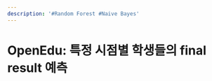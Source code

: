 ```yaml
---
description: '#Random Forest #Naive Bayes'
---
```


# OpenEdu: 특정 시점별 학생들의 final result 예측

<figure><img src="../../../.gitbook/assets/OpenEdu - 특정 시점별 학생들의 final result 예측_페이지_01.jpg" alt=""><figcaption></figcaption></figure>

<figure><img src="../../../.gitbook/assets/OpenEdu - 특정 시점별 학생들의 final result 예측_페이지_02.jpg" alt=""><figcaption></figcaption></figure>

<figure><img src="../../../.gitbook/assets/OpenEdu - 특정 시점별 학생들의 final result 예측_페이지_03.jpg" alt=""><figcaption></figcaption></figure>

<figure><img src="../../../.gitbook/assets/OpenEdu - 특정 시점별 학생들의 final result 예측_페이지_04.jpg" alt=""><figcaption></figcaption></figure>

<figure><img src="../../../.gitbook/assets/OpenEdu - 특정 시점별 학생들의 final result 예측_페이지_05.jpg" alt=""><figcaption></figcaption></figure>

<figure><img src="../../../.gitbook/assets/OpenEdu - 특정 시점별 학생들의 final result 예측_페이지_06.jpg" alt=""><figcaption></figcaption></figure>

<figure><img src="../../../.gitbook/assets/OpenEdu - 특정 시점별 학생들의 final result 예측_페이지_07.jpg" alt=""><figcaption></figcaption></figure>

<figure><img src="../../../.gitbook/assets/OpenEdu - 특정 시점별 학생들의 final result 예측_페이지_08.jpg" alt=""><figcaption></figcaption></figure>

<figure><img src="../../../.gitbook/assets/OpenEdu - 특정 시점별 학생들의 final result 예측_페이지_09.jpg" alt=""><figcaption></figcaption></figure>

<figure><img src="../../../.gitbook/assets/OpenEdu - 특정 시점별 학생들의 final result 예측_페이지_10.jpg" alt=""><figcaption></figcaption></figure>

<figure><img src="../../../.gitbook/assets/OpenEdu - 특정 시점별 학생들의 final result 예측_페이지_11.jpg" alt=""><figcaption></figcaption></figure>

<figure><img src="../../../.gitbook/assets/OpenEdu - 특정 시점별 학생들의 final result 예측_페이지_12.jpg" alt=""><figcaption></figcaption></figure>

<figure><img src="../../../.gitbook/assets/OpenEdu - 특정 시점별 학생들의 final result 예측_페이지_13.jpg" alt=""><figcaption></figcaption></figure>

<figure><img src="../../../.gitbook/assets/OpenEdu - 특정 시점별 학생들의 final result 예측_페이지_14.jpg" alt=""><figcaption></figcaption></figure>

<figure><img src="../../../.gitbook/assets/OpenEdu - 특정 시점별 학생들의 final result 예측_페이지_15.jpg" alt=""><figcaption></figcaption></figure>

<figure><img src="../../../.gitbook/assets/OpenEdu - 특정 시점별 학생들의 final result 예측_페이지_16.jpg" alt=""><figcaption></figcaption></figure>

<figure><img src="../../../.gitbook/assets/OpenEdu - 특정 시점별 학생들의 final result 예측_페이지_17.jpg" alt=""><figcaption></figcaption></figure>

<figure><img src="../../../.gitbook/assets/OpenEdu - 특정 시점별 학생들의 final result 예측_페이지_18.jpg" alt=""><figcaption></figcaption></figure>

<figure><img src="../../../.gitbook/assets/OpenEdu - 특정 시점별 학생들의 final result 예측_페이지_19.jpg" alt=""><figcaption></figcaption></figure>

<figure><img src="../../../.gitbook/assets/OpenEdu - 특정 시점별 학생들의 final result 예측_페이지_20.jpg" alt=""><figcaption></figcaption></figure>

<figure><img src="../../../.gitbook/assets/OpenEdu - 특정 시점별 학생들의 final result 예측_페이지_21.jpg" alt=""><figcaption></figcaption></figure>

<figure><img src="../../../.gitbook/assets/OpenEdu - 특정 시점별 학생들의 final result 예측_페이지_22.jpg" alt=""><figcaption></figcaption></figure>

<figure><img src="../../../.gitbook/assets/OpenEdu - 특정 시점별 학생들의 final result 예측_페이지_23.jpg" alt=""><figcaption></figcaption></figure>

<figure><img src="../../../.gitbook/assets/OpenEdu - 특정 시점별 학생들의 final result 예측_페이지_24.jpg" alt=""><figcaption></figcaption></figure>

<figure><img src="../../../.gitbook/assets/OpenEdu - 특정 시점별 학생들의 final result 예측_페이지_25.jpg" alt=""><figcaption></figcaption></figure>

<figure><img src="../../../.gitbook/assets/OpenEdu - 특정 시점별 학생들의 final result 예측_페이지_26.jpg" alt=""><figcaption></figcaption></figure>

<figure><img src="../../../.gitbook/assets/OpenEdu - 특정 시점별 학생들의 final result 예측_페이지_27.jpg" alt=""><figcaption></figcaption></figure>

<figure><img src="../../../.gitbook/assets/OpenEdu - 특정 시점별 학생들의 final result 예측_페이지_28.jpg" alt=""><figcaption></figcaption></figure>

<figure><img src="../../../.gitbook/assets/OpenEdu - 특정 시점별 학생들의 final result 예측_페이지_29.jpg" alt=""><figcaption></figcaption></figure>

<figure><img src="../../../.gitbook/assets/OpenEdu - 특정 시점별 학생들의 final result 예측_페이지_30.jpg" alt=""><figcaption></figcaption></figure>

<figure><img src="../../../.gitbook/assets/OpenEdu - 특정 시점별 학생들의 final result 예측_페이지_31.jpg" alt=""><figcaption></figcaption></figure>

<figure><img src="../../../.gitbook/assets/OpenEdu - 특정 시점별 학생들의 final result 예측_페이지_32.jpg" alt=""><figcaption></figcaption></figure>

<figure><img src="../../../.gitbook/assets/OpenEdu - 특정 시점별 학생들의 final result 예측_페이지_33.jpg" alt=""><figcaption></figcaption></figure>

<figure><img src="../../../.gitbook/assets/OpenEdu - 특정 시점별 학생들의 final result 예측_페이지_34.jpg" alt=""><figcaption></figcaption></figure>

<figure><img src="../../../.gitbook/assets/OpenEdu - 특정 시점별 학생들의 final result 예측_페이지_35.jpg" alt=""><figcaption></figcaption></figure>

<figure><img src="../../../.gitbook/assets/OpenEdu - 특정 시점별 학생들의 final result 예측_페이지_36.jpg" alt=""><figcaption></figcaption></figure>

<figure><img src="../../../.gitbook/assets/OpenEdu - 특정 시점별 학생들의 final result 예측_페이지_37.jpg" alt=""><figcaption></figcaption></figure>

<figure><img src="../../../.gitbook/assets/OpenEdu - 특정 시점별 학생들의 final result 예측_페이지_38.jpg" alt=""><figcaption></figcaption></figure>

<figure><img src="../../../.gitbook/assets/OpenEdu - 특정 시점별 학생들의 final result 예측_페이지_39.jpg" alt=""><figcaption></figcaption></figure>

<figure><img src="../../../.gitbook/assets/OpenEdu - 특정 시점별 학생들의 final result 예측_페이지_40.jpg" alt=""><figcaption></figcaption></figure>

<figure><img src="../../../.gitbook/assets/OpenEdu - 특정 시점별 학생들의 final result 예측_페이지_41.jpg" alt=""><figcaption></figcaption></figure>

<figure><img src="../../../.gitbook/assets/OpenEdu - 특정 시점별 학생들의 final result 예측_페이지_42.jpg" alt=""><figcaption></figcaption></figure>

<figure><img src="../../../.gitbook/assets/OpenEdu - 특정 시점별 학생들의 final result 예측_페이지_43.jpg" alt=""><figcaption></figcaption></figure>

<figure><img src="../../../.gitbook/assets/OpenEdu - 특정 시점별 학생들의 final result 예측_페이지_44.jpg" alt=""><figcaption></figcaption></figure>

<figure><img src="../../../.gitbook/assets/OpenEdu - 특정 시점별 학생들의 final result 예측_페이지_45.jpg" alt=""><figcaption></figcaption></figure>

<figure><img src="../../../.gitbook/assets/OpenEdu - 특정 시점별 학생들의 final result 예측_페이지_46.jpg" alt=""><figcaption></figcaption></figure>

<figure><img src="../../../.gitbook/assets/OpenEdu - 특정 시점별 학생들의 final result 예측_페이지_47.jpg" alt=""><figcaption></figcaption></figure>

<figure><img src="../../../.gitbook/assets/OpenEdu - 특정 시점별 학생들의 final result 예측_페이지_48.jpg" alt=""><figcaption></figcaption></figure>

<figure><img src="../../../.gitbook/assets/OpenEdu - 특정 시점별 학생들의 final result 예측_페이지_49.jpg" alt=""><figcaption></figcaption></figure>
